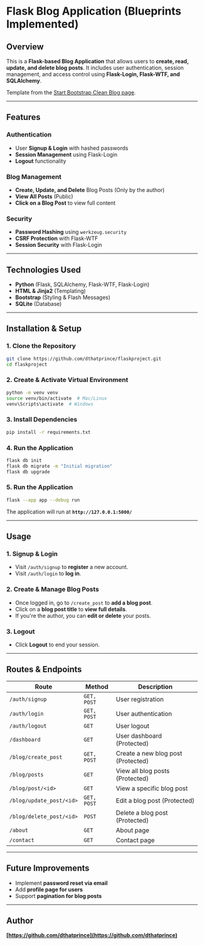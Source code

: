 # Flask Blog Application (Blueprints Implemented)

## Overview

This is a **Flask-based Blog Application** that allows users to **create, read, update, and delete blog posts**. It includes user authentication, session management, and access control using **Flask-Login, Flask-WTF, and SQLAlchemy**.

Template from the [Start Bootstrap Clean Blog page](https://startbootstrap.com/theme/clean-blog).

---

## Features

### Authentication
- User **Signup & Login** with hashed passwords
- **Session Management** using Flask-Login
- **Logout** functionality

### Blog Management
- **Create, Update, and Delete** Blog Posts (Only by the author)
- **View All Posts** (Public)
- **Click on a Blog Post** to view full content

### Security
- **Password Hashing** using `werkzeug.security`
- **CSRF Protection** with Flask-WTF
- **Session Security** with Flask-Login

---

## Technologies Used

- **Python** (Flask, SQLAlchemy, Flask-WTF, Flask-Login)
- **HTML & Jinja2** (Templating)
- **Bootstrap** (Styling & Flash Messages)
- **SQLite** (Database)

---

## Installation & Setup

### 1. Clone the Repository
```sh
git clone https://github.com/dthatprince/flaskproject.git
cd flaskproject
```

### 2. Create & Activate Virtual Environment
```sh
python -m venv venv
source venv/bin/activate  # Mac/Linux
venv\Scripts\activate  # Windows
```

### 3. Install Dependencies
```sh
pip install -r requirements.txt
```

### 4. Run the Application
```sh
flask db init
flask db migrate -m "Initial migration"
flask db upgrade
```

### 5. Run the Application
```sh
flask --app app --debug run
```

The application will run at **`http://127.0.0.1:5000/`**

---

## Usage

### 1. Signup & Login
- Visit `/auth/signup` to **register** a new account.
- Visit `/auth/login` to **log in**.

### 2. Create & Manage Blog Posts
- Once logged in, go to `/create_post` to **add a blog post**.
- Click on a **blog post title** to **view full details**.
- If you're the author, you can **edit or delete** your posts.

### 3. Logout
- Click **Logout** to end your session.

---

## Routes & Endpoints

| Route               | Method      | Description                        |
| ------------------- | ----------- | ---------------------------------- |
| `/auth/signup`      | `GET, POST` | User registration                  |
| `/auth/login`       | `GET, POST` | User authentication                |
| `/auth/logout`      | `GET`       | User logout                        |
| `/dashboard`        | `GET`       | User dashboard (Protected)         |
| `/blog/create_post`      | `GET, POST` | Create a new blog post (Protected) |
| `/blog/posts`            | `GET`       | View all blog posts (Protected)    |
| `/blog/post/<id>`        | `GET`       | View a specific blog post          |
| `/blog/update_post/<id>` | `GET, POST` | Edit a blog post (Protected)       |
| `/blog/delete_post/<id>` | `POST`      | Delete a blog post (Protected)     |
| `/about`            | `GET`       | About page                         |
| `/contact`          | `GET`       | Contact page                       |

---

## Future Improvements

- Implement **password reset via email**
- Add **profile page for users**
- Support **pagination for blog posts**

---

## Author

**[https://github.com/dthatprince](https://github.com/dthatprince)**

